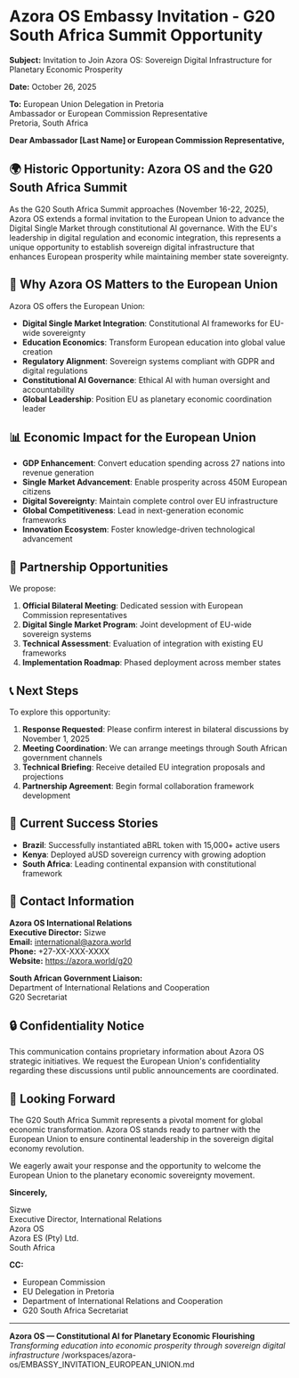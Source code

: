 # Azora OS Embassy Invitation - G20 South Africa Summit Opportunity

**Subject:** Invitation to Join Azora OS: Sovereign Digital Infrastructure for Planetary Economic Prosperity

**Date:** October 26, 2025

**To:** European Union Delegation in Pretoria  
Ambassador or European Commission Representative  
Pretoria, South Africa

**Dear Ambassador [Last Name] or European Commission Representative,**

## 🌍 Historic Opportunity: Azora OS and the G20 South Africa Summit

As the G20 South Africa Summit approaches (November 16-22, 2025), Azora OS extends a formal invitation to the European Union to advance the Digital Single Market through constitutional AI governance. With the EU's leadership in digital regulation and economic integration, this represents a unique opportunity to establish sovereign digital infrastructure that enhances European prosperity while maintaining member state sovereignty.

## 🎯 Why Azora OS Matters to the European Union

Azora OS offers the European Union:

- **Digital Single Market Integration**: Constitutional AI frameworks for EU-wide sovereignty
- **Education Economics**: Transform European education into global value creation
- **Regulatory Alignment**: Sovereign systems compliant with GDPR and digital regulations
- **Constitutional AI Governance**: Ethical AI with human oversight and accountability
- **Global Leadership**: Position EU as planetary economic coordination leader

## 📊 Economic Impact for the European Union

- **GDP Enhancement**: Convert education spending across 27 nations into revenue generation
- **Single Market Advancement**: Enable prosperity across 450M European citizens
- **Digital Sovereignty**: Maintain complete control over EU infrastructure
- **Global Competitiveness**: Lead in next-generation economic frameworks
- **Innovation Ecosystem**: Foster knowledge-driven technological advancement

## 🤝 Partnership Opportunities

We propose:

1. **Official Bilateral Meeting**: Dedicated session with European Commission representatives
2. **Digital Single Market Program**: Joint development of EU-wide sovereign systems
3. **Technical Assessment**: Evaluation of integration with existing EU frameworks
4. **Implementation Roadmap**: Phased deployment across member states

## 📞 Next Steps

To explore this opportunity:

1. **Response Requested**: Please confirm interest in bilateral discussions by November 1, 2025
2. **Meeting Coordination**: We can arrange meetings through South African government channels
3. **Technical Briefing**: Receive detailed EU integration proposals and projections
4. **Partnership Agreement**: Begin formal collaboration framework development

## 🌟 Current Success Stories

- **Brazil**: Successfully instantiated aBRL token with 15,000+ active users
- **Kenya**: Deployed aUSD sovereign currency with growing adoption
- **South Africa**: Leading continental expansion with constitutional framework

## 📧 Contact Information

**Azora OS International Relations**  
**Executive Director:** Sizwe  
**Email:** international@azora.world  
**Phone:** +27-XX-XXX-XXXX  
**Website:** https://azora.world/g20

**South African Government Liaison:**  
Department of International Relations and Cooperation  
G20 Secretariat  

## 🔒 Confidentiality Notice

This communication contains proprietary information about Azora OS strategic initiatives. We request the European Union's confidentiality regarding these discussions until public announcements are coordinated.

## 🙏 Looking Forward

The G20 South Africa Summit represents a pivotal moment for global economic transformation. Azora OS stands ready to partner with the European Union to ensure continental leadership in the sovereign digital economy revolution.

We eagerly await your response and the opportunity to welcome the European Union to the planetary economic sovereignty movement.

**Sincerely,**  

Sizwe  
Executive Director, International Relations  
Azora OS  
Azora ES (Pty) Ltd.  
South Africa  

**CC:**  
- European Commission  
- EU Delegation in Pretoria  
- Department of International Relations and Cooperation  
- G20 South Africa Secretariat  

---

**Azora OS — Constitutional AI for Planetary Economic Flourishing**  
*Transforming education into economic prosperity through sovereign digital infrastructure*</content>
<parameter name="filePath">/workspaces/azora-os/EMBASSY_INVITATION_EUROPEAN_UNION.md